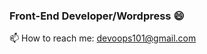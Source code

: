 ### Front-End Developer/Wordpress 😄
📫 How to reach me: devoops101@gmail.com
<!--
**Sparlix/Sparlix** is a ✨ _special_ ✨ repository because its `README.md` (this file) appears on your GitHub profile.

